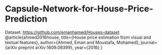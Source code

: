# Capsule-Network-for-House-Price-Prediction

Dataset: https://github.com/emanhamed/Houses-dataset
@article{ahmed2016house, title={House price estimation from visual and textual features}, author={Ahmed, Eman and Moustafa, Mohamed}, journal={arXiv preprint arXiv:1609.08399}, year={2016} }
